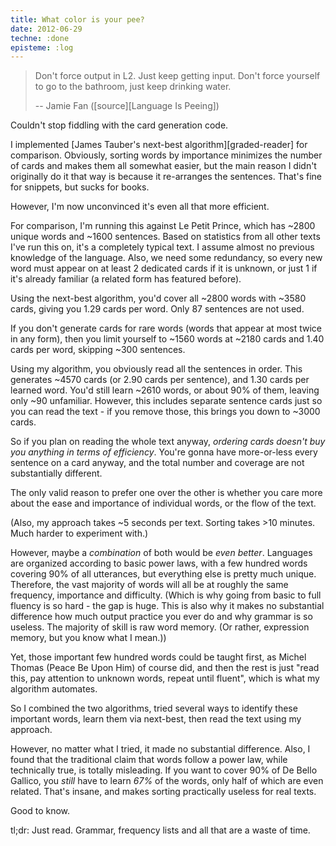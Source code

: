```yaml
---
title: What color is your pee?
date: 2012-06-29
techne: :done
episteme: :log
---
```


> Don't force output in L2. Just keep getting input. Don't force yourself to go to the bathroom, just keep drinking water.
>
> -- Jamie Fan ([source][Language Is Peeing])

Couldn't stop fiddling with the card generation code.

I implemented [James Tauber's next-best algorithm][graded-reader] for comparison. Obviously, sorting words by importance minimizes the number of cards and makes them all somewhat easier, but the main reason I didn't originally do it that way is because it re-arranges the sentences. That's fine for snippets, but sucks for books.

However, I'm now unconvinced it's even all that more efficient.

For comparison, I'm running this against Le Petit Prince, which has ~2800 unique words and ~1600 sentences.  Based on statistics from all other texts I've run this on, it's a completely typical text. I assume almost no previous knowledge of the language. Also, we need some redundancy, so every new word must appear on at least 2 dedicated cards if it is unknown, or just 1 if it's already familiar (a related form has featured before).

Using the next-best algorithm, you'd cover all ~2800 words with ~3580 cards, giving you 1.29 cards per word. Only 87 sentences are not used.

If you don't generate cards for rare words (words that appear at most twice in any form), then you limit yourself to ~1560 words at ~2180 cards and 1.40 cards per word, skipping ~300 sentences.

Using my algorithm, you obviously read all the sentences in order. This generates ~4570 cards (or 2.90 cards per sentence), and 1.30 cards per learned word. You'd still learn ~2610 words, or about 90% of them, leaving only ~90 unfamiliar. However, this includes separate sentence cards just so you can read the text - if you remove those, this brings you down to ~3000 cards.

So if you plan on reading the whole text anyway, *ordering cards doesn't buy you anything in terms of efficiency*. You're gonna have more-or-less every sentence on a card anyway, and the total number and coverage are not substantially different.

The only valid reason to prefer one over the other is whether you care more about the ease and importance of individual words, or the flow of the text.

(Also, my approach takes ~5 seconds per text. Sorting takes >10 minutes. Much harder to experiment with.)

However, maybe a *combination* of both would be *even better*. Languages are organized according to basic power laws, with a few hundred words covering 90% of all utterances, but everything else is pretty much unique. Therefore, the vast majority of words will all be at roughly the same frequency, importance and difficulty. (Which is why going from basic to full fluency is so hard - the gap is huge. This is also why it makes no substantial difference how much output practice you ever do and why grammar is so useless. The majority of skill is raw word memory. (Or rather, expression memory, but you know what I mean.))

Yet, those important few hundred words could be taught first, as Michel Thomas (Peace Be Upon Him) of course did, and then the rest is just "read this, pay attention to unknown words, repeat until fluent", which is what my algorithm automates.

So I combined the two algorithms, tried several ways to identify these important words, learn them via next-best, then read the text using my approach.

However, no matter what I tried, it made no substantial difference. Also, I found that the traditional claim that words follow a power law, while technically true, is totally misleading. If you want to cover 90% of De Bello Gallico, you *still* have to learn *67%* of the words, only half of which are even related. That's insane, and makes sorting practically useless for real texts.

Good to know.

tl;dr: Just read. Grammar, frequency lists and all that are a waste of time.
